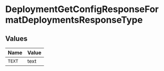 # DeploymentGetConfigResponseFormatDeploymentsResponseType


## Values

| Name   | Value  |
| ------ | ------ |
| `TEXT` | text   |